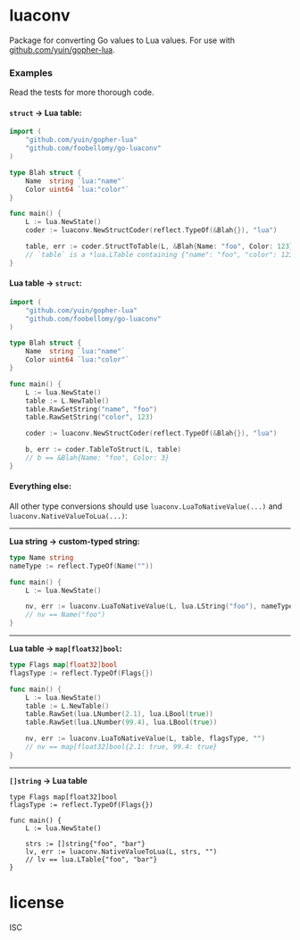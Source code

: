
# luaconv

Package for converting Go values to Lua values.  For use with [github.com/yuin/gopher-lua](https://github.com/yuin/gopher-lua).

### Examples

Read the tests for more thorough code.

#### `struct` -> Lua table:

```go
import (
    "github.com/yuin/gopher-lua"
    "github.com/foobellomy/go-luaconv"
)

type Blah struct {
    Name  string `lua:"name"`
    Color uint64 `lua:"color"`
}

func main() {
    L := lua.NewState()
    coder := luaconv.NewStructCoder(reflect.TypeOf(&Blah{}), "lua")

    table, err := coder.StructToTable(L, &Blah{Name: "foo", Color: 123})
    // `table` is a *lua.LTable containing {"name": "foo", "color": 123}
}
```



#### Lua table -> `struct`:

```go
import (
    "github.com/yuin/gopher-lua"
    "github.com/foobellomy/go-luaconv"
)

type Blah struct {
    Name  string `lua:"name"`
    Color uint64 `lua:"color"`
}

func main() {
    L := lua.NewState()
    table := L.NewTable()
    table.RawSetString("name", "foo")
    table.RawSetString("color", 123)

    coder := luaconv.NewStructCoder(reflect.TypeOf(&Blah{}), "lua")

    b, err := coder.TableToStruct(L, table)
    // b == &Blah{Name: "foo", Color: 3}
}
```



#### Everything else:

All other type conversions should use `luaconv.LuaToNativeValue(...)` and `luaconv.NativeValueToLua(...)`:

----

**Lua string -> custom-typed string:**

```go
type Name string
nameType := reflect.TypeOf(Name(""))

func main() {
    L := lua.NewState()

    nv, err := luaconv.LuaToNativeValue(L, lua.LString("foo"), nameType, "")
    // nv == Name("foo")
}
```

----

**Lua table -> `map[float32]bool`:**

```go
type Flags map[float32]bool
flagsType := reflect.TypeOf(Flags{})

func main() {
    L := lua.NewState()
    table := L.NewTable()
    table.RawSet(lua.LNumber(2.1), lua.LBool(true))
    table.RawSet(lua.LNumber(99.4), lua.LBool(true))

    nv, err := luaconv.LuaToNativeValue(L, table, flagsType, "")
    // nv == map[float32]bool{2.1: true, 99.4: true}
}
```

----

**`[]string` -> Lua table**

```
type Flags map[float32]bool
flagsType := reflect.TypeOf(Flags{})

func main() {
    L := lua.NewState()

    strs := []string{"foo", "bar"}
    lv, err := luaconv.NativeValueToLua(L, strs, "")
    // lv == lua.LTable{"foo", "bar"}
}
```


# license

ISC
